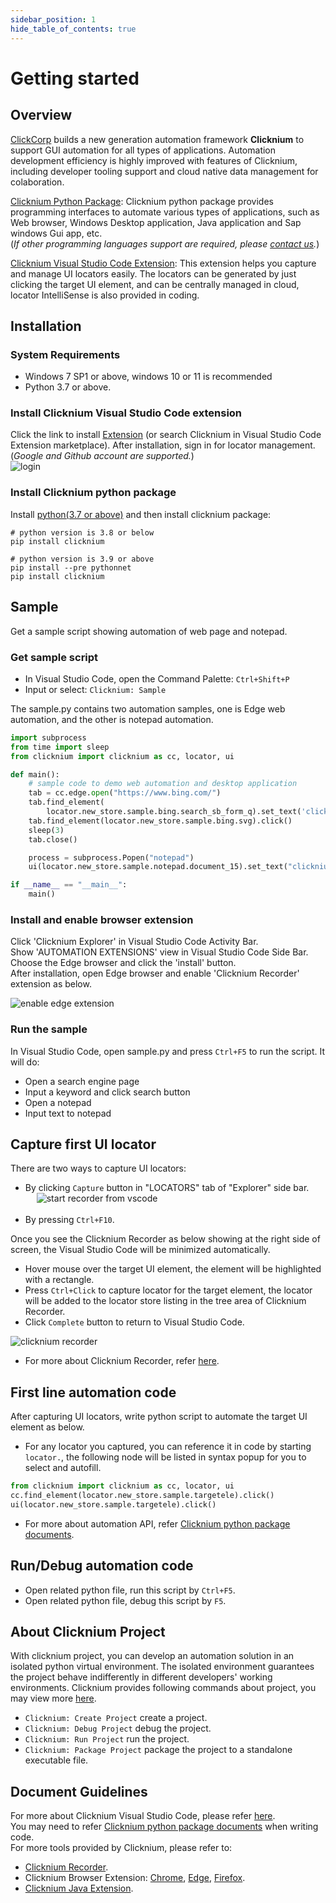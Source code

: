```yaml
---
sidebar_position: 1
hide_table_of_contents: true
---
```

# Getting started

## Overview
[ClickCorp](https://www.clickcorp.com) builds a new generation automation framework **Clicknium** to support GUI automation for all types of applications. Automation development efficiency is highly improved with features of Clicknium, including developer tooling support and cloud native data management for colaboration.  

[Clicknium Python Package](./api/python/pythonsdk.md): Clicknium python package provides programming interfaces to automate various types of applications, such as Web browser, Windows Desktop application, Java application and Sap windows Gui app, etc.  
(*If other programming languages support are required, please [contact us](https://www.clickcorp.com/contact).*)  

[Clicknium Visual Studio Code Extension](./developtools/vscode.md): This extension helps you capture and manage UI locators easily. The locators can be generated by just clicking the target UI element, and can be centrally managed in cloud, locator IntelliSense is also provided in coding.  

## Installation​
### System Requirements​
- Windows 7 SP1 or above, windows 10 or 11 is recommended
- Python 3.7 or above.

### Install Clicknium Visual Studio Code extension
Click the link to install [Extension](https://marketplace.visualstudio.com/items?itemName=ClickCorp.clicknium) (or search Clicknium in Visual Studio Code Extension marketplace). After installation, sign in for locator management. (*Google and Github account are supported.*)  
![login](https://clickcorp.github.io/clicknium-docs/doc/img/login1.png "login")  

### Install Clicknium python package
Install [python(3.7 or above)](https://code.visualstudio.com/docs/languages/python) and then install clicknium package:  

```
# python version is 3.8 or below
pip install clicknium

# python version is 3.9 or above
pip install --pre pythonnet
pip install clicknium
```

## Sample

Get a sample script showing automation of web page and notepad.

### Get sample script
- In Visual Studio Code, open the Command Palette: `Ctrl+Shift+P`
- Input or select: `Clicknium: Sample`

The sample.py contains two automation samples, one is Edge web automation, and the other is notepad automation.

```python
import subprocess
from time import sleep
from clicknium import clicknium as cc, locator, ui

def main():
    # sample code to demo web automation and desktop application
    tab = cc.edge.open("https://www.bing.com/")
    tab.find_element(
        locator.new_store.sample.bing.search_sb_form_q).set_text('clicknium')
    tab.find_element(locator.new_store.sample.bing.svg).click()
    sleep(3)
    tab.close()

    process = subprocess.Popen("notepad")
    ui(locator.new_store.sample.notepad.document_15).set_text("clicknium")

if __name__ == "__main__":
    main()
```

### Install and enable browser extension
Click 'Clicknium Explorer' in Visual Studio Code Activity Bar.  
Show 'AUTOMATION EXTENSIONS' view in Visual Studio Code Side Bar.  
Choose the Edge browser and click the 'install' button.  
After installation, open Edge browser and enable 'Clicknium Recorder' extension as below.  

![enable edge extension](./img/edge_extension_enable_on.png)  

### Run the sample
In Visual Studio Code, open sample.py and press `Ctrl+F5` to run the script. It will do: 
- Open a search engine page
- Input a keyword and click search button
- Open a notepad
- Input text to notepad

## Capture first UI locator
There are two ways to capture UI locators: 
- By clicking `Capture` button in "LOCATORS" tab of "Explorer" side bar.  
&emsp; ![start recorder from vscode](./img/start_recorder_from_vscode.png)  
&emsp;
- By pressing `Ctrl+F10`.  
  
Once you see the Clicknium Recorder as below showing at the right side of screen, the Visual Studio Code will be minimized automatically.
- Hover mouse over the target UI element, the element will be highlighted with a rectangle.
- Press `Ctrl+Click` to capture locator for the target element, the locator will be added to the locator store listing in the tree area of Clicknium Recorder.  
- Click `Complete` button to return to Visual Studio Code. 

![clicknium recorder](./img/recorder_main.png)

- For more about Clicknium Recorder, refer [here](./developtools/recorder/recorder.md).  

## First line automation code
After capturing UI locators, write python script to automate the target UI element as below. 
- For any locator you captured, you can reference it in code by starting `locator.`, the following node will be listed in syntax popup for you to select and autofill.
```python
from clicknium import clicknium as cc, locator, ui
cc.find_element(locator.new_store.sample.targetele).click()
ui(locator.new_store.sample.targetele).click()
```
- For more about automation API, refer [Clicknium python package documents](./api/python/pythonsdk.md).   

## Run/Debug automation code
- Open related python file, run this script by `Ctrl+F5`.
- Open related python file, debug this script by `F5`.


## About Clicknium Project
With clicknium project, you can develop an automation solution in an isolated python virtual environment. The isolated environment guarantees the project behave indifferently in different developers' working environments. 
Clicknium provides following commands about project, you may view more [here](./developtools/project_management.md).  
- `Clicknium: Create Project` create a project.
- `Clicknium: Debug Project` debug the project.
- `Clicknium: Run Project` run the project.
- `Clicknium: Package Project` package the project to a standalone executable file.


## Document Guidelines
For more about Clicknium Visual Studio Code, please refer [here](./developtools/vscode.md).  
You may need to refer [Clicknium python package documents](./api/python/pythonsdk.md) when writing code.  
For more tools provided by Clicknium, please refer to:  
- [Clicknium Recorder](./developtools/recorder/recorder.md).  
- Clicknium Browser Extension: [Chrome](./developtools/extensions/chromeextension.md), [Edge](./developtools/extensions/edgeextension.md), [Firefox](./developtools/extensions/firefoxextension.md).  
- [Clicknium Java Extension](./developtools/extensions/javaextension.md).  

